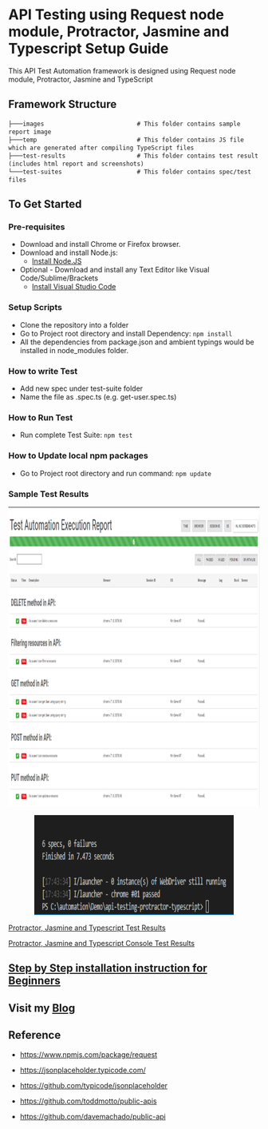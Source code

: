 <!-- ![Protractor, Jasmine and Typescript](./images/api-protractor-jasmine-typescript.png?raw=true "Protractor, Jasmine and Typescript") -->

# API Testing using Request node module, Protractor, Jasmine and Typescript Setup Guide
This API Test Automation framework is designed using Request node module, Protractor, Jasmine and TypeScript

## Framework Structure
```
├───images                          # This folder contains sample report image
├───temp                            # This folder contains JS file which are generated after compiling TypeScript files
├───test-results                    # This folder contains test result (includes html report and screenshots)
└───test-suites                     # This folder contains spec/test files
```

## To Get Started

### Pre-requisites
* Download and install Chrome or Firefox browser.
* Download and install Node.js:
  * [Install Node.JS](https://qaloop.tk/blog/2018/11/23/install-node-js/ "Install Node.JS")
* Optional - Download and install any Text Editor like Visual Code/Sublime/Brackets
  * [Install Visual Studio Code](https://qaloop.tk/blog/2018/11/23/install-visual-studio-code/ "Install Visual Studio Code")


### Setup Scripts 
* Clone the repository into a folder
* Go to Project root directory and install Dependency: `npm install`
* All the dependencies from package.json and ambient typings would be installed in node_modules folder.

### How to write Test
* Add new spec under test-suite folder
* Name the file as <testname>.spec.ts (e.g. get-user.spec.ts)

### How to Run Test
* Run complete Test Suite: `npm test`

### How to Update local npm packages
* Go to Project root directory and run command: `npm update`

### Sample Test Results
<p align="center">
<img src= "./images/test-results.png" width=800 height=600 alt="API Testing using Protractor, Jasmine and Typescript Test Result"/>
</p>

<p align="center">
<img src= "./images/console-test-results.png" width=400 height=200 alt="API Testing using Protractor, Jasmine and Typescript Test Result"/>
</p>

[Protractor, Jasmine and Typescript Test Results](./images/test-results.png?raw=true "Protractor, Jasmine and Typescript Test Results")

[Protractor, Jasmine and Typescript Console Test Results](./images/console-test-results.png?raw=true "Protractor, Jasmine and Typescript Console Test Results")


## [Step by Step installation instruction for Beginners](https://qaloop.tk/blog/2018/12/20/rest-api-automation-using-request-npm-protractor-jasmine-and-typescript  "Step by Step installation instruction for Beginners")


## Visit my [Blog](https://qaloop.tk/blog/ "Blog")

## Reference
* https://www.npmjs.com/package/request

* https://jsonplaceholder.typicode.com/
* https://github.com/typicode/jsonplaceholder

* https://github.com/toddmotto/public-apis
* https://github.com/davemachado/public-api

